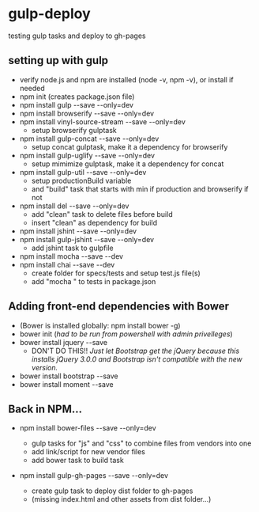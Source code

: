 # gulp-deploy
testing gulp tasks and deploy to gh-pages

## setting up with gulp

* verify node.js and npm are installed (node -v, npm -v), or install if needed
* npm init (creates package.json file)
* npm install gulp --save --only=dev
* npm install browserify --save --only=dev
* npm install vinyl-source-stream --save --only=dev
  * setup browserify gulptask
* npm install gulp-concat --save --only=dev
  * setup concat gulptask, make it a dependency for browserify
* npm install gulp-uglify --save --only=dev
  * setup mimimize gulptask, make it a dependency for concat
* npm install gulp-util --save --only=dev
  * setup productionBuild variable
  * and "build" task that starts with min if production and browserify if not
* npm install del --save --only=dev
  * add "clean" task to delete files before build
  * insert "clean" as dependency for build
* npm install jshint --save --only=dev
* npm install gulp-jshint --save --only=dev
  * add jshint task to gulpfile
* npm install mocha --save --dev
* npm install chai --save --dev
  * create folder for specs/tests and setup test.js file(s)
  * add "mocha <foldername>" to tests in package.json

## Adding front-end dependencies with Bower
* (Bower is installed globally: npm install bower -g)
* bower init (*had to be run from powershell with admin privelleges*)
* bower install jquery --save
  * DON'T DO THIS!! *Just let Bootstrap get the jQuery because this installs jQuery 3.0.0 and Bootstrap isn't compatible with the new version.*
* bower install bootstrap --save
* bower install moment --save

## Back in NPM...
* npm install bower-files --save --only=dev
  * gulp tasks for "js" and "css" to combine files from vendors into one
  * add link/script for new vendor files
  * add bower task to build task

* npm install gulp-gh-pages --save --only=dev
  * create gulp task to deploy dist folder to gh-pages
  * (missing index.html and other assets from dist folder...)
